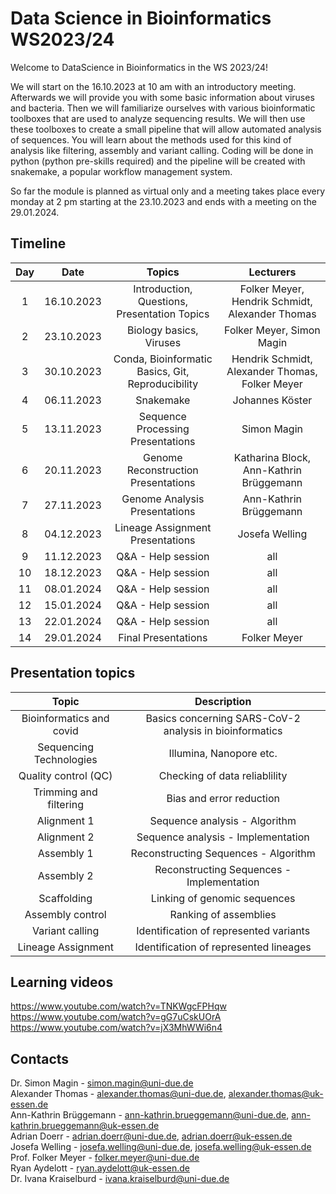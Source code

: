 # Data Science in Bioinformatics WS2023/24

Welcome to DataScience in Bioinformatics in the WS 2023/24!

We will start on the 16.10.2023 at 10 am with an introductory meeting. Afterwards we will provide you with some basic information about viruses and bacteria. Then we will familiarize ourselves with various bioinformatic toolboxes that are used to analyze sequencing results. We will then use these toolboxes to create a small pipeline that will allow automated analysis of sequences. You will learn about the methods used for this kind of analysis like filtering, assembly and variant calling. Coding will be done in python (python pre-skills required) and the pipeline will be created with snakemake, a popular workflow management system.

So far the module is planned as virtual only and a meeting takes place every monday at 2 pm starting at the 23.10.2023 and ends with a meeting on the 29.01.2024.

## Timeline

| Day | Date | Topics | Lecturers |
| :---: | :----: | :---: | :---: |
| 1 | 16.10.2023 | Introduction, Questions, Presentation Topics | Folker Meyer, Hendrik Schmidt, Alexander Thomas |
| 2 | 23.10.2023 | Biology basics, Viruses | Folker Meyer, Simon Magin |
| 3 | 30.10.2023 | Conda, Bioinformatic Basics, Git, Reproducibility | Hendrik Schmidt, Alexander Thomas, Folker Meyer |
| 4 | 06.11.2023 | Snakemake | Johannes Köster |
| 5 | 13.11.2023 | Sequence Processing Presentations | Simon Magin |
| 6 | 20.11.2023 | Genome Reconstruction Presentations | Katharina Block, Ann-Kathrin Brüggemann |
| 7 | 27.11.2023 | Genome Analysis Presentations |Ann-Kathrin Brüggemann |
| 8 | 04.12.2023 | Lineage Assignment Presentations | Josefa Welling |
| 9 | 11.12.2023 | Q&A - Help session | all |
| 10 | 18.12.2023 | Q&A - Help session | all |
| 11 | 08.01.2024 | Q&A - Help session | all |
| 12 | 15.01.2024 | Q&A - Help session | all |
| 13 | 22.01.2024 | Q&A - Help session | all |
| 14 | 29.01.2024 | Final Presentations | Folker Meyer |

## Presentation topics

|Topic | Description |
| :---: | :---: |
| Bioinformatics and covid | Basics concerning SARS-CoV-2 analysis in bioinformatics |
| Sequencing Technologies | Illumina, Nanopore etc. |
| Quality control (QC) | Checking of data reliablility |
| Trimming and filtering | Bias and error reduction |
| Alignment 1 | Sequence analysis - Algorithm |
| Alignment 2 | Sequence analysis - Implementation |
| Assembly 1 | Reconstructing Sequences - Algorithm |
| Assembly 2 | Reconstructing Sequences - Implementation |
| Scaffolding | Linking of genomic sequences |
| Assembly control | Ranking of assemblies |
| Variant calling | Identification of represented variants|
| Lineage Assignment | Identification of represented lineages |

## Learning videos

https://www.youtube.com/watch?v=TNKWgcFPHqw   
https://www.youtube.com/watch?v=gG7uCskUOrA   
https://www.youtube.com/watch?v=jX3MhWWi6n4   

## Contacts
   
Dr. Simon Magin - simon.magin@uni-due.de          
Alexander Thomas  - alexander.thomas@uni-due.de, alexander.thomas@uk-essen.de     
Ann-Kathrin Brüggemann - ann-kathrin.brueggemann@uni-due.de, ann-kathrin.brueggemann@uk-essen.de      
Adrian Doerr - adrian.doerr@uni-due.de, adrian.doerr@uk-essen.de       
Josefa Welling - josefa.welling@uni-due.de, josefa.welling@uk-essen.de      
Prof. Folker Meyer - folker.meyer@uni-due.de   
Ryan Aydelott - ryan.aydelott@uk-essen.de   
Dr. Ivana Kraiselburd - ivana.kraiselburd@uni-due.de   

